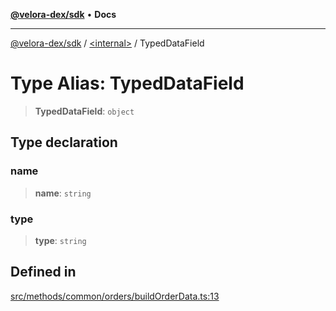 [**@velora-dex/sdk**](../../README.md) • **Docs**

***

[@velora-dex/sdk](../../globals.md) / [\<internal\>](../README.md) / TypedDataField

# Type Alias: TypedDataField

> **TypedDataField**: `object`

## Type declaration

### name

> **name**: `string`

### type

> **type**: `string`

## Defined in

[src/methods/common/orders/buildOrderData.ts:13](https://github.com/VeloraDEX/sdk/blob/feat/extend_delta_orders_filtering/src/methods/common/orders/buildOrderData.ts#L13)
